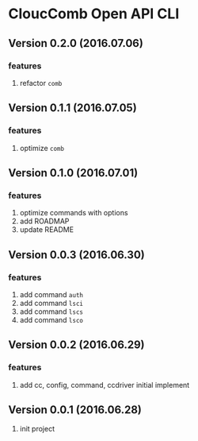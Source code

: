 # CloucComb Open API CLI

## Version 0.2.0 (2016.07.06)

### features

1. refactor `comb`

## Version 0.1.1 (2016.07.05)

### features

1. optimize `comb`

## Version 0.1.0 (2016.07.01)

### features

1. optimize commands with options
2. add ROADMAP
3. update README

## Version 0.0.3 (2016.06.30)

### features

1. add command `auth` 
2. add command `lsci`
3. add command `lscs`
4. add command `lsco`

## Version 0.0.2 (2016.06.29)

### features

1. add cc, config, command, ccdriver initial implement


## Version 0.0.1 (2016.06.28)

1. init project
